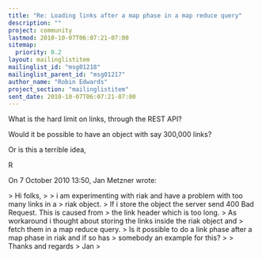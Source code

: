 ```yaml
---
title: "Re: Loading links after a map phase in a map reduce query"
description: ""
project: community
lastmod: 2010-10-07T06:07:21-07:00
sitemap:
  priority: 0.2
layout: mailinglistitem
mailinglist_id: "msg01218"
mailinglist_parent_id: "msg01217"
author_name: "Robin Edwards"
project_section: "mailinglistitem"
sent_date: 2010-10-07T06:07:21-07:00
---
```



What is the hard limit on links, through the REST API?

Would it be possible to have an object with say 300,000 links?

Or is this a terrible idea,

R

On 7 October 2010 13:50, Jan Metzner  wrote:

&gt; Hi folks,
&gt;
&gt; i am experimenting with riak and have a problem with too many links in a
&gt; riak object.
&gt; If i store the object the server send 400 Bad Request. This is caused from
&gt; the link header which is too long.
&gt; As workaround i thought about storing the links inside the riak object and
&gt; fetch them in a map reduce query.
&gt; Is it possible to do a link phase after a map phase in riak and if so has
&gt; somebody an example for this?
&gt;
&gt; Thanks and regards
&gt; Jan
&gt;

